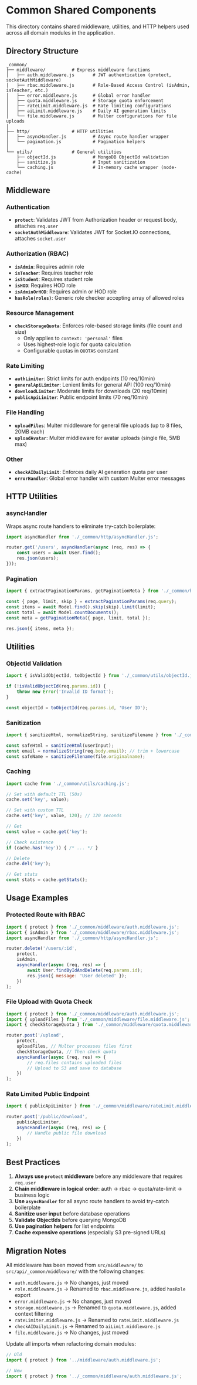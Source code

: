# Common Shared Components

This directory contains shared middleware, utilities, and HTTP helpers used across all domain modules in the application.

## Directory Structure

```
_common/
├── middleware/          # Express middleware functions
│   ├── auth.middleware.js       # JWT authentication (protect, socketAuthMiddleware)
│   ├── rbac.middleware.js       # Role-Based Access Control (isAdmin, isTeacher, etc.)
│   ├── error.middleware.js      # Global error handler
│   ├── quota.middleware.js      # Storage quota enforcement
│   ├── rateLimit.middleware.js  # Rate limiting configurations
│   ├── aiLimit.middleware.js    # Daily AI generation limits
│   └── file.middleware.js       # Multer configurations for file uploads
│
├── http/                # HTTP utilities
│   ├── asyncHandler.js          # Async route handler wrapper
│   └── pagination.js            # Pagination helpers
│
└── utils/               # General utilities
    ├── objectId.js              # MongoDB ObjectId validation
    ├── sanitize.js              # Input sanitization
    └── caching.js               # In-memory cache wrapper (node-cache)
```

## Middleware

### Authentication

- **`protect`**: Validates JWT from Authorization header or request body, attaches `req.user`
- **`socketAuthMiddleware`**: Validates JWT for Socket.IO connections, attaches `socket.user`

### Authorization (RBAC)

- **`isAdmin`**: Requires admin role
- **`isTeacher`**: Requires teacher role
- **`isStudent`**: Requires student role
- **`isHOD`**: Requires HOD role
- **`isAdminOrHOD`**: Requires admin or HOD role
- **`hasRole(roles)`**: Generic role checker accepting array of allowed roles

### Resource Management

- **`checkStorageQuota`**: Enforces role-based storage limits (file count and size)
  - Only applies to `context: 'personal'` files
  - Uses highest-role logic for quota calculation
  - Configurable quotas in `QUOTAS` constant

### Rate Limiting

- **`authLimiter`**: Strict limits for auth endpoints (10 req/10min)
- **`generalApiLimiter`**: Lenient limits for general API (100 req/10min)
- **`downloadLimiter`**: Moderate limits for downloads (20 req/10min)
- **`publicApiLimiter`**: Public endpoint limits (70 req/10min)

### File Handling

- **`uploadFiles`**: Multer middleware for general file uploads (up to 8 files, 20MB each)
- **`uploadAvatar`**: Multer middleware for avatar uploads (single file, 5MB max)

### Other

- **`checkAIDailyLimit`**: Enforces daily AI generation quota per user
- **`errorHandler`**: Global error handler with custom Multer error messages

## HTTP Utilities

### asyncHandler

Wraps async route handlers to eliminate try-catch boilerplate:

```javascript
import asyncHandler from './_common/http/asyncHandler.js';

router.get('/users', asyncHandler(async (req, res) => {
    const users = await User.find();
    res.json(users);
}));
```

### Pagination

```javascript
import { extractPaginationParams, getPaginationMeta } from './_common/http/pagination.js';

const { page, limit, skip } = extractPaginationParams(req.query);
const items = await Model.find().skip(skip).limit(limit);
const total = await Model.countDocuments();
const meta = getPaginationMeta({ page, limit, total });

res.json({ items, meta });
```

## Utilities

### ObjectId Validation

```javascript
import { isValidObjectId, toObjectId } from './_common/utils/objectId.js';

if (!isValidObjectId(req.params.id)) {
    throw new Error('Invalid ID format');
}

const objectId = toObjectId(req.params.id, 'User ID');
```

### Sanitization

```javascript
import { sanitizeHtml, normalizeString, sanitizeFilename } from './_common/utils/sanitize.js';

const safeHtml = sanitizeHtml(userInput);
const email = normalizeString(req.body.email); // trim + lowercase
const safeName = sanitizeFilename(file.originalname);
```

### Caching

```javascript
import cache from './_common/utils/caching.js';

// Set with default TTL (50s)
cache.set('key', value);

// Set with custom TTL
cache.set('key', value, 120); // 120 seconds

// Get
const value = cache.get('key');

// Check existence
if (cache.has('key')) { /* ... */ }

// Delete
cache.del('key');

// Get stats
const stats = cache.getStats();
```

## Usage Examples

### Protected Route with RBAC

```javascript
import { protect } from './_common/middleware/auth.middleware.js';
import { isAdmin } from './_common/middleware/rbac.middleware.js';
import asyncHandler from './_common/http/asyncHandler.js';

router.delete('/users/:id', 
    protect, 
    isAdmin,
    asyncHandler(async (req, res) => {
        await User.findByIdAndDelete(req.params.id);
        res.json({ message: 'User deleted' });
    })
);
```

### File Upload with Quota Check

```javascript
import { protect } from './_common/middleware/auth.middleware.js';
import { uploadFiles } from './_common/middleware/file.middleware.js';
import { checkStorageQuota } from './_common/middleware/quota.middleware.js';

router.post('/upload',
    protect,
    uploadFiles, // Multer processes files first
    checkStorageQuota, // Then check quota
    asyncHandler(async (req, res) => {
        // req.files contains uploaded files
        // Upload to S3 and save to database
    })
);
```

### Rate Limited Public Endpoint

```javascript
import { publicApiLimiter } from './_common/middleware/rateLimit.middleware.js';

router.post('/public/download',
    publicApiLimiter,
    asyncHandler(async (req, res) => {
        // Handle public file download
    })
);
```

## Best Practices

1. **Always use `protect` middleware** before any middleware that requires `req.user`
2. **Chain middleware in logical order**: auth → rbac → quota/rate-limit → business logic
3. **Use `asyncHandler`** for all async route handlers to avoid try-catch boilerplate
4. **Sanitize user input** before database operations
5. **Validate ObjectIds** before querying MongoDB
6. **Use pagination helpers** for list endpoints
7. **Cache expensive operations** (especially S3 pre-signed URLs)

## Migration Notes

All middleware has been moved from `src/middleware/` to `src/api/_common/middleware/` with the following changes:

- `auth.middleware.js` → No changes, just moved
- `role.middleware.js` → Renamed to `rbac.middleware.js`, added `hasRole` export
- `error.middleware.js` → No changes, just moved
- `storage.middleware.js` → Renamed to `quota.middleware.js`, added context filtering
- `rateLimiter.middleware.js` → Renamed to `rateLimit.middleware.js`
- `checkAIDailyLimit.js` → Renamed to `aiLimit.middleware.js`
- `file.middleware.js` → No changes, just moved

Update all imports when refactoring domain modules:

```javascript
// Old
import { protect } from '../middleware/auth.middleware.js';

// New
import { protect } from '../_common/middleware/auth.middleware.js';
```
